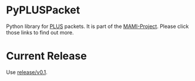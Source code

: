 # PyPLUSPacket
Python library for [PLUS](https://tools.ietf.org/html/draft-trammell-plus-spec-01) packets. It is part of the [MAMI-Project](https://mami-project.eu).
Please click those links to find out more.

# Current Release

Use [release/v0.1](https://github.com/FMNSSun/PyPLUSPacket/tree/release/v0.1).

